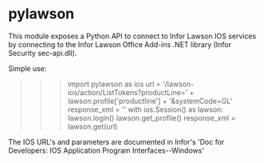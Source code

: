 # pylawson
This module exposes a Python API to connect to Infor Lawson IOS services by connecting to the 
Infor Lawson Office Add-ins .NET library (Infor Security sec-api.dll).

Simple use:

>>> import pylawson as ios
>>> url = '/lawson-ios/action/ListTokens?productLine=' + lawson.profile['productline'] + '&systemCode=GL'
>>> response_xml = ''
>>> with ios.Session() as lawson:
>>>     lawson.login()
>>>     lawson.get_profile()
>>>     response_xml = lawson.get(url)

The IOS URL's and parameters are documented in Infor's 'Doc for Developers: IOS Application Program Interfaces--Windows'
